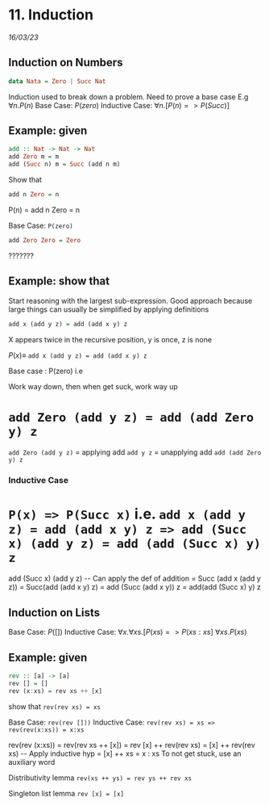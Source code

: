 # 11. Induction
_16/03/23_

## Induction on Numbers

```haskell
data Nata = Zero | Succ Nat

```

Induction used to break down a problem.
Need to prove a base case
E.g
$\forall n. P(n)$
Base Case: $P(zero)$
Inductive Case: $\forall n. [P(n) => P(Succ)]$


## Example: given
```haskell
add :: Nat -> Nat -> Nat
add Zero m = m
add (Succ n) m = Succ (add n m)
```

Show that
```haskell
add n Zero = n
```

P(n) = add n Zero = n

Base Case: `P(zero)`
```haskell
add Zero Zero = Zero
```

???????

## Example: show that 
Start reasoning with the largest sub-expression. Good approach because large things can usually be simplified by applying definitions
```haskell
add x (add y z) = add (add x y) z
```

X appears twice in the recursive position, y is once, z is none

$P(x) \equiv$ `add x (add y z) = add (add x y) z`

Base case : P(zero) i.e

Work way down, then when get suck, work way up

`add Zero (add y z) = add (add Zero y) z`
=

`add Zero (add y z)`
= applying add
`add y z`
= unapplying add
`add (add Zero y) z`

### Inductive Case
`P(x) => P(Succ x)` i.e.
`add x (add y z) = add (add x y) z => add (Succ x) (add y z) = add (add (Succ x) y) z`
=

add (Succ x) (add y z)
-- Can apply the def of addition
= Succ (add x (add y z))
= Succ(add (add x y) z)
= add (Succ (add x y)) z
= add(add (Succ x) y) z


## Induction on Lists

Base Case: $P([])$ 
Inductive Case: $\forall x.\forall xs. [P(xs) => P(xs:xs]$
$\forall xs. P(xs)$ 

## Example: given
```haskell
rev :: [a] -> [a]
rev [] = []
rev (x:xs) = rev xs ++ [x]
```
show that
`rev(rev xs) = xs`

Base Case: `rev(rev []))`
Inductive Case: `rev(rev xs) = xs => rev(rev(x:xs)) = x:xs`

rev(rev (x:xs))
= rev(rev xs ++ [x]) 
= rev [x] ++ rev(rev xs)
= [x] ++ rev(rev xs)
-- Apply inductive hyp
= [x] ++ xs
= x : xs
To not get stuck, use an auxiliary word

Distributivity lemma
`rev(xs ++ ys) = rev ys ++ rev xs`

Singleton list lemma
`rev [x] = [x]`